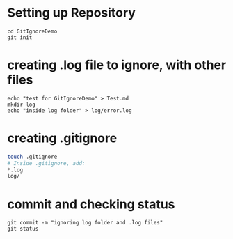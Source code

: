 
# Setting up Repository 
```mkdir GitIgnoreDemo
cd GitIgnoreDemo
git init
```
# creating .log file to ignore, with other files
```echo "This is a sample log file" > sample.log
echo "test for GitIgnoreDemo" > Test.md
mkdir log
echo "inside log folder" > log/error.log
```

# creating .gitignore
```bash
touch .gitignore
# Inside .gitignore, add:
*.log
log/
```


# commit and checking status
```git add .
git commit -m "ignoring log folder and .log files"
git status
```